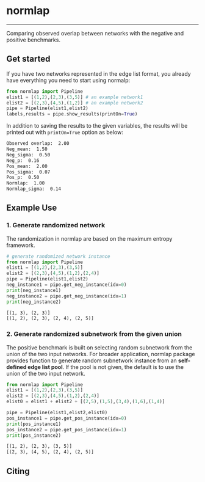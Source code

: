 # normlap
---
Comparing observed overlap between networks with the negative and positive benchmarks.

## Get started
If you have two networks represented in the edge list format, you already have everything you need to start using normalp:

```python
from normlap import Pipeline
elist1 = [(1,2),(2,3),(3,5)] # an example network1
elist2 = [(2,3),(4,5),(1,2)] # an example network2
pipe = Pipeline(elist1,elist2)
labels,results = pipe.show_results(printOn=True)

```

In addition to saving the results to the given variables, the results will be printed out with `printOn=True` option as below:

```html
Observed overlap:  2.00
Neg_mean:  1.50
Neg_sigma:  0.50
Neg_p:  0.16
Pos_mean:  2.00
Pos_sigma:  0.07
Pos_p:  0.50
Normlap:  1.00
Normlap_sigma:  0.14
```



## Example Use

### 1. Generate randomized network

The randomization in normlap are based on the maximum entropy framework.

```python
# generate randomized network instance
from normlap import Pipeline
elist1 = [(1,2),(2,3),(3,5)]
elist2 = [(2,3),(4,5),(1,2),(2,4)]
pipe = Pipeline(elist1,elist2)
neg_instance1 = pipe.get_neg_instance(idx=0)
print(neg_instance1)
neg_instance2 = pipe.get_neg_instance(idx=1)
print(neg_instance2)
```

```html
[(1, 3), (2, 3)]
[(1, 2), (2, 3), (2, 4), (2, 5)]
```



### 2. Generate randomized subnetwork from the given union

The positive benchmark is built on selecting random subnetwork from the union of the two input networks. For broader application, normlap package provides function to generate random subnetwork instance from an **self-defined edge list pool**. If the pool is not given, the default is to use the union of the two input network.

```python
from normlap import Pipeline
elist1 = [(1,2),(2,3),(3,5)]
elist2 = [(2,3),(4,5),(1,2),(2,4)]
elist0 = elist1 + elist2 + [(2,5),(1,5),(3,4),(1,6),(1,4)]

pipe = Pipeline(elist1,elist2,elist0)
pos_instance1 = pipe.get_pos_instance(idx=0)
print(pos_instance1)
pos_instance2 = pipe.get_pos_instance(idx=1)
print(pos_instance2)
```

```html
[(1, 2), (2, 3), (3, 5)]
[(2, 3), (4, 5), (2, 4), (2, 5)]
```



## Citing

